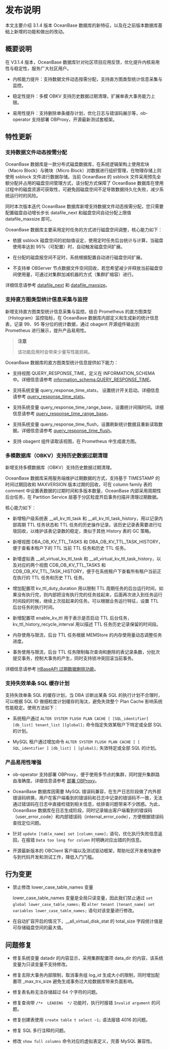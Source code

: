 # 发布说明

本文主要介绍 3.1.4 版本 OceanBase 数据库的新特征，以及在之前版本数据库基础上新增的功能和做出的改动。

## 概要说明

在 V3.1.4 版本，OceanBase 数据库针对社区项目应用反馈，优化提升内核易用性与稳定性，服务广大社区用户。

* 内核能力提升：支持数据文件动态按需分配，支持直方图类型统计信息采集与监控。

* 稳定性提升：多模 OBKV 支持历史数据过期清理，扩展单表大事务能力上限。

* 易用性提升：支持删除单条缓存计划，优化日志与错误码展示等，ob-operator 支持部署 OBProxy，开源最新测试套框架。

## 特性更新

### 支持数据文件动态按需分配

OceanBase 数据库是一款分布式磁盘数据库，在系统逻辑架构上使用宏块（Macro Block）与微块（Micro Block）对数据进行组织管理，在物理存储上则使用 ssblock 文件进行数据存储。当前 OceanBase 的 ssblock 文件采用预先全额分配并占用的磁盘空间管理方式，该分配方式保障了 OceanBase 数据库在使用过程中的磁盘资源可获取性，可避免因磁盘空间不足导致数据持久化失败，减少系统运行时的风险。

同时本次版本迭代 OceanBase 数据库新增支持数据文件动态按需分配，您只需要配置磁盘自动增长步长 datafile_next 和磁盘空间自动分配上限值 datafile_maxsize 即可。

OceanBase 数据库主要采用定时任务的方式进行磁盘空间调整，核心能力如下：

* 依据 ssblock 磁盘空间的初始值设定，使用定时任务后台统计与计算，当磁盘使用率达到 95%（可配置）时，自动触发磁盘空间扩展。

* 在分配的磁盘报空间不足时，系统根据配置自动进行磁盘空间扩展。

* 不支持单 OBServer 节点数据文件空间回收，若您希望减少并释放当前磁盘空间使用量，可通过对集群加减机器的方式（集群扩缩容）进行。

详细信息请参考 [datafile_next](../1200.reference-guide/300.system-configuration-items/24600.datafile_next.md) 和 [datafile_maxsize](../1200.reference-guide/300.system-configuration-items/24500.datafile_maxsize.md)。

### 支持直方图类型统计信息采集与监控

新增支持直方图类型统计信息采集与监控。结合 Prometheus 的直方图类型（Histogram）监控指标，在 OceanBase 数据库内部定义和生成新的统计信息表，记录 99、95 等分位的统计数据，通过 obagent 开源组件输出到 Prometheus 进行展示，提升产品易用性。

> **注意**
>
> 该功能启用时会带来少量写性能损耗。

OceanBase 数据库的直方图类型统计信息提供如下能力：

* 支持视图 QUERY_RESPONSE_TIME，定义在 INFORMATION_SCHEMA 中。详细信息请参考 [information_schema.QUERY_RESPONSE_TIME](../1200.reference-guide/100.system-views/100.dictionary-views/6000.information_schema-QUERY_RESPONSE_TIME.md)。

* 支持系统变量 query_response_time_stats， 设置统计开关启动。详细信息请参考 [query_response_time_stats](../1200.reference-guide/300.system-configuration-items/25200.query_response_time_stats.md)。

* 支持系统变量 query_response_time_range_base，设置统计间隔时间。详细信息请参考 [query_response_time_range_base](../1200.reference-guide/300.system-configuration-items/25100.query_response_time_range_base.md)。

* 支持系统变量 query_response_time_flush，设置刷新统计数据且重新读取数据。详细信息请参考 [query_response_time_flush](../1200.reference-guide/300.system-configuration-items/25000.query_response_time_flush.md)。

* 支持 obagent 组件读取该视图，在 Prometheus 中生成直方图。

### 多模数据库（OBKV）支持历史数据过期清理

新增支持多模数据库（OBKV）支持历史数据过期清理。

OceanBase 数据库采用服务端维护过期数据的方式，支持基于 TIMESTAMP 的时间过期回收和 MAXVERSION 版本过期的回收，可在 column family 表的 comment 中设置表数据的过期时间和多版本数量，OceanBase 内部采用周期性后台任务，在 Partition Service 层基于分区粒度开启事务扫描并清理过期数据。

核心能力如下：

* 新增租户级系统表 __all_kv_ttl_task 和 __all_kv_ttl_task_history，用以记录内部周期 TTL 任务状态和 TTL 任务的历史操作记录。该历史记录表需要进行垃圾回收，以维护该表记录数的稳定，类似于其他 History 表的 GC 策略。

* 新增视图 DBA_OB_KV_TTL_TASKS 和 DBA_OB_KV_TTL_TASK_HISTORY，便于查看本租户下的 TTL 当前 TTL 任务和历史 TTL 任务。

* 新增虚拟表 __all_virtual_kv_ttl_task 和 __all_virtual_kv_ttl_task_history，以及对应的两个视图 CDB_OB_KV_TTL_TASKS 和 CDB_OB_KV_TTL_TASK_HISTORY，便于在系统租户下查看所有租户当前正在执行的 TTL 任务和历史 TTL 任务。

* 增加配置项 kv_ttl_duty_duration 用以限制 TTL 周期任务的后台运行时间，如果没有执行完，则内部把没有执行完的任务挂起来，后面再次进入到任务运行时间段的时候，继续上次挂起来的任务。可以根据业务运行特征，设置 TTL 后台任务的执行时间。

* 新增配置项 enable_kv_ttl 用于表示是否启动 TTL 后台任务，kv_ttl_history_recycle_interval 用以描述 TTL 任务历史记录保留的时间段。

* 内存使用与限流，后台 TTL 任务根据 MEMStore 的内存使用量动态调整任务进度。

* 事务使用与限流，后台 TTL 任务限制每次查询和删除的表记录条数，分批次提交事务，控制大事务的产生，同时支持锁冲突回滚当前事务。

详细信息请参考 [HBaseAPI 过期数据删除功能](../../1800.supporting-tools/800.hbaseapi/400.use-of-ttl.md)。

### 支持失效单条 SQL 缓存计划

支持失效单条 SQL 的缓存计划，当 DBA 诊断出某条 SQL 的执行计划不合理时，可以根据 SQL ID 做细粒度计划缓存的淘汰，避免失效整个 Plan Cache 影响系统性能稳定。使用方法如下：

* 系统租户通过 `ALTER SYSTEM FLUSH PLAN CACHE [ [SQL_identifier] [db_list] tenant_list ][global];` 命令指定失效某租户下特定或全部 SQL 的计划。

* MySQL 租户通过增加命令 `ALTER SYSTEM FLUSH PLAN CACHE [ [ SQL_identifier ] [db_list] ] [global];` 失效特定或全部 SQL 的计划。

### 产品易用性增强

* ob-operator 支持部署 OBProxy，便于使用多节点的集群，同时提升集群路由准确度。详细信息请参考 [部署 OBProxy](../300.installation-and-deployment/1600.deploy-ob-in-kubernetes-via-ob-operator.md)。

* OceanBase 数据库因需要 MySQL 错误码兼容，在生产日志阶段做了内外部错误码转换，用户在客户端看到的错误码和日志中记录的错误码不一致，无法通过错误码在日志中直接检错到相关信息，给排查问题带来不少困惑。为此，OceanBase 数据库在日志生成阶段，同时记录输出客户端看到的错误码（user_error_code）和内部错误码（internal_error_code），方便根据错误码查找定位问题。

* 针对 `update [table_name] set [column_name];` 语句，优化执行失败信息返回，在报错 `Data too long for column` 时明确对应出错的列信息。

* 开源最新版本的 OBClient 客户端以及测试驱动框架，帮助社区开发者快速参与到代码开发和测试工作，降低入门门槛。

## 行为变更

* 禁止修改 lower_case_table_names 变量

  lower_case_table_names 变量是全局只读变量，因此我们禁止通过 `set global lower_case_table_names;` 和 `alter tenant [tenant_name] set variables lower_case_table_names;` 语句对该变量进行修改。

* 在自动扩容开启的情况下，__all_virtual_disk_stat 的 total_size 字段统计值是可存储磁盘空间的最大值。

## 问题修复

* 修复系统变量 datadir 的内容显示，采用集群配置项 data_dir 的内容，该系统变量为只读变量不支持修改。

* 修复去除大事务内部限制，取消事务组 log_id 生成大小的限制，同时增加配置项 _max_trx_size 避免生成事务过大给数据库带来负面影响。

* 修复表名称无法存储超过 64 个字符的问题。

* 修复查询带 `/*+  LEADING  */` 功能时，执行时报错 `Invalid argument` 的问题。

* 修复创建表使用 `create table t select ~1;` 语法报错 4016 的问题。

* 修复 SQL 多行注释的问题。

* 修改 `show full columns` 命令对应的虚拟表定义，完善 MySQL 兼容性。
